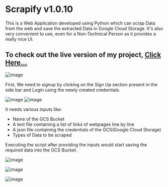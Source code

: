 # Scrapify v1.0.10

This is a Web Application developed using Python which can scrap Data from the web and save the extracted Data in Google Cloud Storage. It's also very convenient to use, even for a Non-Technical Person as it provides a really nice UI. 

## To check out the live version of my project, [Click Here...](https://abhi777-scrapify-scrapify-405j5r.streamlit.app/)

![image](https://user-images.githubusercontent.com/74459400/228037804-3ecbae64-4b28-4426-8553-605c4289ab49.png)


First, We need to signup by clicking on the Sign Up section present in the side bar and Login using the newly created credentials.

![image](https://user-images.githubusercontent.com/74459400/228038014-1eb0a80f-56a8-484e-84ca-590233e69c7d.png)
![image](https://user-images.githubusercontent.com/74459400/228038226-d58af762-99c0-415a-8a14-592ab748cc4e.png)



It needs various inputs like:
* Name of the GCS Bucket
* A text file containing a list of links of webpages line by line
* A json file containing the credentials of the GCS(Google Cloud Storage)
* Types of Data to be scraped



Executing the script after providing the inputs would start saving the required data into the GCS Bucket.        

![image](https://user-images.githubusercontent.com/74459400/228039201-0635f308-35e3-40f3-ab28-dcb349bcbf4d.png)


![image](https://user-images.githubusercontent.com/74459400/228039553-6a94a001-d149-4b33-b8c2-f652b279dc6f.png)

![image](https://user-images.githubusercontent.com/74459400/228039772-037e4a12-14bc-4add-9057-b2632e6e7ad6.png)



                      
